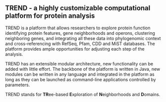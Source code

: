 ## TREND - a highly customizable computational platform for protein analysis


TREND is a platform that allows researchers to explore protein function identifying protein features, gene neighborhoods and operons, clustering neighboring genes, and integrating all these data into phylogenomic context and cross-referencing with RefSeq, Pfam, CDD and MiST databases. The platform provides ample opportunities for adjusting each step of the analysis. 

TREND has an extensible modular architecture, new functionality can be added with little effort. The backbone of the platform is written in Java, new modules can be written in any language and integrated in the platform as long as they can be launched as command-line applications controlled by parameters.

TREND stands for **TR**ee-based **E**xploration of **N**eighborhoods and **D**omains.